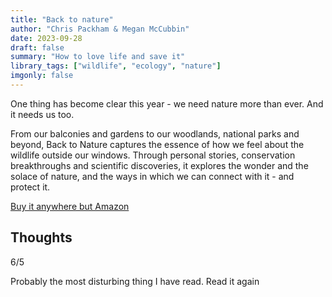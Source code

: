 ```yaml
---
title: "Back to nature"
author: "Chris Packham & Megan McCubbin"
date: 2023-09-28
draft: false
summary: "How to love life and save it"
library_tags: ["wildlife", "ecology", "nature"]
imgonly: false
---
```

One thing has become clear this year - we need nature more than ever. And it needs us too.

From our balconies and gardens to our woodlands, national parks and beyond, Back to Nature captures the essence of how we feel about the wildlife outside our windows. Through personal stories, conservation breakthroughs and scientific discoveries, it explores the wonder and the solace of nature, and the ways in which we can connect with it - and protect it.

[Buy it anywhere but Amazon](https://www.waterstones.com/book/the-scarfolk-annual/richard-littler/9780008307011)

## Thoughts

6/5

Probably the most disturbing thing I have read. Read it again